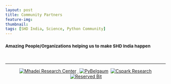 ```yaml
---
layout: post
title: Community Partners
feature-img:
thumbnail:
tags: [SHD India, Science, Python Community]
---
```

<p>
     <h3><small>Amazing People/Organizations helping us to make SHD India happen</small></h3>
</p>
<p align="center"> 
     <a href="https://www.python.org/psf/"><img src="/{{site.baseurl}}/assets/img/psflogo.png" alt=""></a>
     <a href="http://icfoss.in/"><img src="/{{site.baseurl}}/assets/img/icfosslogo.jpeg" alt=""></a>
</p>
<p> <hr> </p>
<p align="center"> 
     <a href=""><img src="/{{site.baseurl}}/assets/img/mhadei.jpg" alt="Mhadei Research Center" style="left; margin-right: 3px;"/> </a>
     <a href=""><img src="/{{site.baseurl}}/assets/img/py-belgaum.png" alt="PyBelgaum" style="right; margin-left: 3px;"/></a>
    <a href=""><img src="/{{site.baseurl}}/assets/img/cspark.jpg" alt="Cspark Research" style="right; margin-left: 3px;"/></a>
    <a href=""><img src="/{{site.baseurl}}/assets/img/reservedbit.png" alt="Reserved Bit" style="right; margin-left: 3px;"/></a>
</P>
